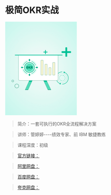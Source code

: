 # 极简OKR实战

![img](../../assets/Ciqc1F-Gmv6AXYf6AABJhuk68ak569.png)

> 简介：一套可执行的OKR全流程解决方案

> 讲师：管婷婷----绩效专家、前 IBM 敏捷教练

> 课程深度：初级

> [官方链接：]()

> [阿里网盘：]()

> [百度网盘：]()

> [夸克网盘：]()
